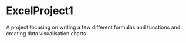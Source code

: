 # ExcelProject1
A project focusing on writing a few different formulas and functions and creating data visualisation charts.
